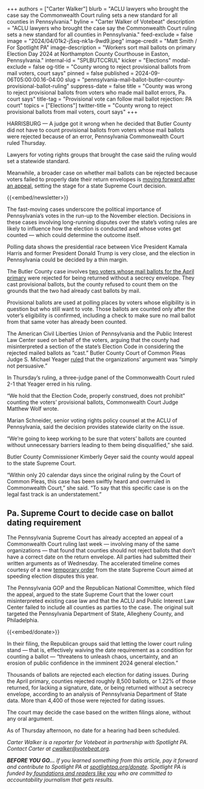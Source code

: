 +++
authors = ["Carter Walker"]
blurb = "ACLU lawyers who brought the case say the Commonwealth Court ruling sets a new standard for all counties in Pennsylvania."
byline = "Carter Walker of Votebeat"
description = "ACLU lawyers who brought the case say the Commonwealth Court ruling sets a new standard for all counties in Pennsylvania."
feed-exclude = false
image = "2024/04/01k2-j5xq-nk1a-9wd9.jpeg"
image-credit = "Matt Smith / For Spotlight PA"
image-description = "Workers sort mail ballots on primary Election Day 2024 at Northampton County Courthouse in Easton, Pennsylvania."
internal-id = "SPLBUTCCRUL"
kicker = "Elections"
modal-exclude = false
og-title = "County wrong to reject provisional ballots from mail voters, court says"
pinned = false
published = 2024-09-06T05:00:00.16-04:00
slug = "pennsylvania-mail-ballot-butler-county-provisional-ballot-ruling"
suppress-date = false
title = "County was wrong to reject provisional ballots from voters who made mail ballot errors, Pa. court says"
title-tag = "Provisional vote can follow mail ballot rejection: PA court"
topics = ["Elections"]
twitter-title = "County wrong to reject provisional ballots from mail voters, court says"
+++

HARRISBURG — A judge got it wrong when he decided that Butler County did not have to count provisional ballots from voters whose mail ballots were rejected because of an error, Pennsylvania Commonwealth Court ruled Thursday.

Lawyers for voting rights groups that brought the case said the ruling would set a statewide standard.

Meanwhile, a broader case on whether mail ballots can be rejected because voters failed to properly date their return envelopes is <a href="https://www.spotlightpa.org/news/2024/08/pennsylvania-mail-ballot-date-dating-commonwealth-court-ruling-republican-appeal/">moving forward after an appeal</a>, setting the stage for a state Supreme Court decision.

{{<embed/newsletter>}}

The fast-moving cases underscore the political importance of Pennsylvania’s votes in the run-up to the November election. Decisions in these cases involving long-running disputes over the state’s voting rules are likely to influence how the election is conducted and whose votes get counted — which could determine the outcome itself.

Polling data shows the presidential race between Vice President Kamala Harris and former President Donald Trump is very close, and the election in Pennsylvania could be decided by a thin margin.

The Butler County case involves <a href="https://www.spotlightpa.org/news/2024/08/mail-ballot-pennsylvania-envelope-errors-legal-court-case-washington-butler-county/">two voters whose mail ballots for the April primary</a> were rejected for being returned without a secrecy envelope. They cast provisional ballots, but the county refused to count them on the grounds that the two had already cast ballots by mail.

Provisional ballots are used at polling places by voters whose eligibility is in question but who still want to vote. Those ballots are counted only after the voter’s eligibility is confirmed, including a check to make sure no mail ballot from that same voter has already been counted.

The American Civil Liberties Union of Pennsylvania and the Public Interest Law Center sued on behalf of the voters, arguing that the county had misinterpreted a section of the state’s Election Code in considering the rejected mailed ballots as “cast.” Butler County Court of Common Pleas Judge S. Michael Yeager <a href="https://www.aclupa.org/sites/default/files/field_documents/2024-08-16_opinion.pdf">ruled</a> that the organizations’ argument was “simply not persuasive.”

In Thursday’s ruling, a three-judge panel of the Commonwealth Court ruled 2-1 that Yeager erred in his ruling.

“We hold that the Election Code, properly construed, does not prohibit” counting the voters’ provisional ballots, Commonwealth Court Judge Matthew Wolf wrote.

Marian Schneider, senior voting rights policy counsel at the ACLU of Pennsylvania, said the decision provides statewide clarity on the issue.

“We’re going to keep working to be sure that voters’ ballots are counted without unnecessary barriers leading to them being disqualified,” she said.

Butler County Commissioner Kimberly Geyer said the county would appeal to the state Supreme Court.

“Within only 20 calendar days since the original ruling by the Court of Common Pleas, this case has been swiftly heard and overruled in Commonwealth Court,” she said. “To say that this specific case is on the legal fast track is an understatement.”

## Pa. Supreme Court to decide case on ballot dating requirement

The Pennsylvania Supreme Court has already accepted an appeal of a Commonwealth Court ruling last week — involving many of the same organizations — that found that counties should not reject ballots that don’t have a correct date on the return envelope. All parties had submitted their written arguments as of Wednesday. The accelerated timeline comes courtesy of a new <a href="https://www.pacourts.us/assets/opinions/Supreme/out/Order%20Entered%20-%20106052097278965811.pdf?cb=1">temporary order</a> from the state Supreme Court aimed at speeding election disputes this year.

The Pennsylvania GOP and the Republican National Committee, which filed the appeal, argued to the state Supreme Court that the lower court misinterpreted existing case law and that the ACLU and Public Interest Law Center failed to include all counties as parties to the case. The original suit targeted the Pennsylvania Department of State, Allegheny County, and Philadelphia.

{{<embed/donate>}}

In their filing, the Republican groups said that letting the lower court ruling stand — that is, effectively waiving the date requirement as a condition for counting a ballot — “threatens to unleash chaos, uncertainty, and an erosion of public confidence in the imminent 2024 general election.”

Thousands of ballots are rejected each election for dating issues. During the April primary, counties rejected roughly 8,500 ballots, or 1.22% of those returned, for lacking a signature, date, or being returned without a secrecy envelope, according to an analysis of Pennsylvania Department of State data. More than 4,400 of those were rejected for dating issues.

The court may decide the case based on the written filings alone, without any oral argument.

As of Thursday afternoon, no date for a hearing had been scheduled.

<em>Carter Walker is a reporter for Votebeat in partnership with Spotlight PA. Contact Carter at </em><a href="mailto:cwalker@votebeat.org"><em>cwalker@votebeat.org</em></a><em>.</em>

<strong><em>BEFORE YOU GO…</em></strong><em> If you learned something from this article, pay it forward and contribute to Spotlight PA at </em><a href="https://www.spotlightpa.org/donate"><em>spotlightpa.org/donate</em></a><em>. Spotlight PA is funded by</em><a href="https://www.spotlightpa.org/support"><em> foundations and readers like you</em></a><em> who are committed to accountability journalism that gets results.</em>

